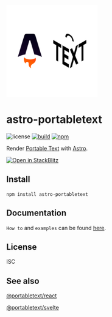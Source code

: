 <div>
  <img src="https://raw.githubusercontent.com/theisel/astro-portabletext/main/logo.svg" width="240" alt="astro-portabletext logo">
</div>

# astro-portabletext

![license](https://img.shields.io/npm/l/astro-portabletext?style=flat-square)
[![build](https://img.shields.io/github/workflow/status/theisel/astro-portabletext/CI?style=flat-square)](https://github.com/theisel/astro-portabletext/actions)
[![npm](https://img.shields.io/npm/v/astro-portabletext?style=flat-square)](https://www.npmjs.com/package/astro-portabletext)

Render [Portable Text](https://portabletext.org/) with [Astro](https://astro.build/).

[![Open in StackBlitz](https://developer.stackblitz.com/img/open_in_stackblitz.svg)](https://stackblitz.com/github/theisel/astro-portabletext/tree/main/demo)

## Install

```
npm install astro-portabletext
```

## Documentation

`How to` and `examples` can be found [here](astro-portabletext/README.md "astro-portabletext documentation").

## License

ISC

## See also

[@portabletext/react](https://github.com/portabletext/react-portabletext)

[@portabletext/svelte](https://github.com/portabletext/svelte-portabletext)
